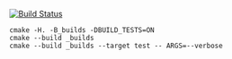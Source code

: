 [![Build Status](https://travis-ci.org/ridesver/vector_example.svg?branch=master)](https://travis-ci.org/ridesver/vector_example)

```
cmake -H. -B_builds -DBUILD_TESTS=ON
cmake --build _builds
cmake --build _builds --target test -- ARGS=--verbose
```
